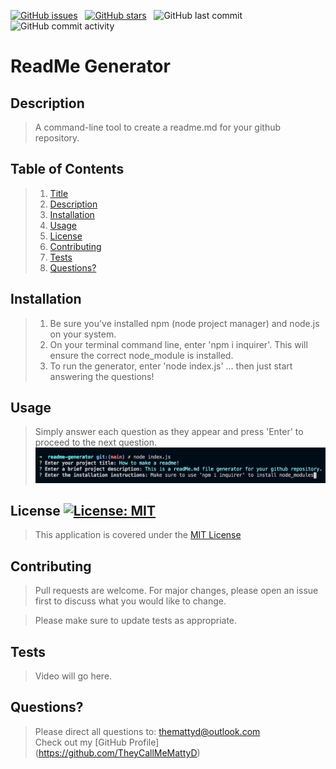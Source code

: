 
[![GitHub issues](https://img.shields.io/github/issues/TheyCallMeMattyD/readme-generator?style=for-the-badge)](https://github.com/TheyCallMeMattyD/readme-generator/issues) &nbsp;
[![GitHub stars](https://img.shields.io/github/stars/TheyCallMeMattyD/readme-generator?style=for-the-badge)](https://github.com/TheyCallMeMattyD/readme-generator/stargazers) &nbsp;
![GitHub last commit](https://img.shields.io/github/last-commit/theycallmemattyd/readme-generator?style=for-the-badge) &nbsp;
![GitHub commit activity](https://img.shields.io/github/commit-activity/m/TheyCallMeMattyD/readme-generator?style=for-the-badge)  

# ReadMe Generator
## Description
>A command-line tool to create a readme.md for your github repository.
  
## Table of Contents
>1. [Title](#Title)
>2. [Description](#Description)
>3. [Installation](#Installation)
>4. [Usage](#Usage)
>5. [License](#License)
>6. [Contributing](#Contributing)
>7. [Tests](#Tests)
>8. [Questions?](#Questions?)
  
## Installation
>1. Be sure you've installed npm (node project manager) and node.js on your system.  
>2. On your terminal command line, enter 'npm i inquirer'. This will ensure the correct node_module is installed. 
>3. To run the generator, enter 'node index.js' ... then just start answering the questions!   
  
## Usage
>Simply answer each question as they appear and press 'Enter' to proceed to the next question.  
![Usage Screenshot](img/generator1.png)

  
## License [![License: MIT](https://img.shields.io/badge/License-MIT-blue.svg)](https://opensource.org/licenses/MIT)
>This application is covered under the [MIT License](https://opensource.org/licenses/MIT)
  
## Contributing
>Pull requests are welcome. For major changes, please open an issue first to discuss what you would like to change.  

>Please make sure to update tests as appropriate.

## Tests
>Video will go here.
  
## Questions?
>Please direct all questions to:
themattyd@outlook.com<br/>
Check out my [GitHub Profile]<br/>(https://github.com/TheyCallMeMattyD) 
    